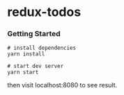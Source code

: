 # redux-todos

### Getting Started
```
# install dependencies
yarn install

# start dev server
yarn start
```

then visit localhost:8080 to see result.